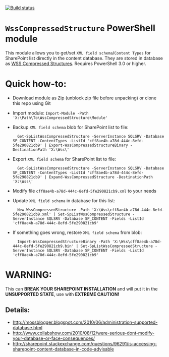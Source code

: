 [![Build status](https://ci.appveyor.com/api/projects/status/u958pps82xgh0wua?svg=true)](https://ci.appveyor.com/project/beatcracker/wsscompressedstructure)


# `WssCompressedStructure` PowerShell module

This module allows you to get/set `XML field schema`/`Content Types` for SharePoint list directly in the content database.
They are stored in database as [WSS Compressed Structures](https://msdn.microsoft.com/en-us/library/hh661051.aspx).
Requires PowerShell 3.0 or higher.

# Quick how-to:

* Download module as Zip (unblock zip file before unpacking) or clone this repo using Git
* Import module: `Import-Module -Path 'X:\Path\To\WssCompressedStructure\Module'`
* Backup `XML field schema` blob for SharePoint list to file: 

        Get-SpListWssCompressedStructure -ServerInstance SQLSRV -Database SP_CONTENT -ContentTypes -ListId 'cff8ae4b-a78d-444c-8efd-5fe290821cb9' | Export-WssCompressedStructureBinary -DestinationPath 'X:\Wss\'

* Export `XML field schema` for SharePoint list to file: 

        Get-SpListWssCompressedStructure -ServerInstance SQLSRV -Database SP_CONTENT -ContentTypes -ListId 'cff8ae4b-a78d-444c-8efd-5fe290821cb9' | Expand-WssCompressedStructure -DestinationPath 'X:\Wss\'

* Modify file `cff8ae4b-a78d-444c-8efd-5fe290821cb9.xml` to your needs
* Update `XML field schema` in database for this list:

        New-WssCompressedStructure -Path 'X:\Wss\cff8ae4b-a78d-444c-8efd-5fe290821cb9.xml' | Set-SpListWssCompressedStructure -ServerInstance SQLSRV -Database SP_CONTENT -Fields -ListId 'cff8ae4b-a78d-444c-8efd-5fe290821cb9'

* If something goes wrong, restore `XML field schema` from blob:

        Import-WssCompressedStructureBinary -Path 'X:\Wss\cff8ae4b-a78d-444c-8efd-5fe290821cb9.bin' | Set-SpListWssCompressedStructure -ServerInstance SQLSRV -Database SP_CONTENT -Fields -ListId 'cff8ae4b-a78d-444c-8efd-5fe290821cb9'

# WARNING:
 
This can **BREAK YOUR SHAREPOINT INSTALLATION** and will put it in the **UNSUPPORTED STATE**, use with **EXTREME CAUTION!**

## Details:

* http://mossblogger.blogspot.com/2010/06/administration-supported-database.html
* http://www.collabshow.com/2010/08/12/were-serious-dont-modify-your-database-or-face-consequences/
* http://sharepoint.stackexchange.com/questions/96291/is-accessing-sharepoint-content-database-in-code-advisable
